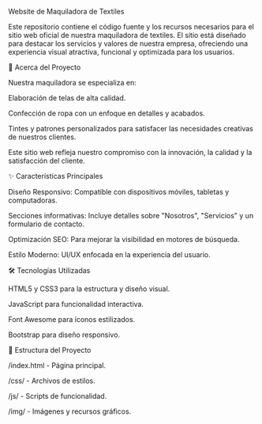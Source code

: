 Website de Maquiladora de Textiles

Este repositorio contiene el código fuente y los recursos necesarios para el sitio web oficial de nuestra maquiladora de textiles. El sitio está diseñado para destacar los servicios y valores de nuestra empresa, ofreciendo una experiencia visual atractiva, funcional y optimizada para los usuarios.

🧵 Acerca del Proyecto

Nuestra maquiladora se especializa en:

Elaboración de telas de alta calidad.

Confección de ropa con un enfoque en detalles y acabados.

Tintes y patrones personalizados para satisfacer las necesidades creativas de nuestros clientes.

Este sitio web refleja nuestro compromiso con la innovación, la calidad y la satisfacción del cliente.

✨ Características Principales

Diseño Responsivo: Compatible con dispositivos móviles, tabletas y computadoras.

Secciones informativas: Incluye detalles sobre "Nosotros", "Servicios" y un formulario de contacto.

Optimización SEO: Para mejorar la visibilidad en motores de búsqueda.

Estilo Moderno: UI/UX enfocada en la experiencia del usuario.

🛠️ Tecnologías Utilizadas

HTML5 y CSS3 para la estructura y diseño visual.

JavaScript para funcionalidad interactiva.

Font Awesome para íconos estilizados.

Bootstrap para diseño responsivo.

📂 Estructura del Proyecto

/index.html - Página principal.

/css/ - Archivos de estilos.

/js/ - Scripts de funcionalidad.

/img/ - Imágenes y recursos gráficos.
